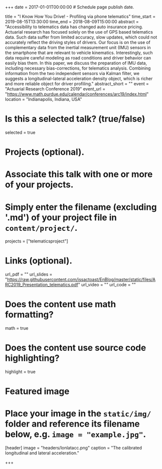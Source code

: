 +++
date = 2017-01-01T00:00:00  # Schedule page publish date.

title = "I Know How You Drive! - Profiling via phone telematics"
time_start = 2019-08-15T13:30:00
time_end = 2018-08-09T15:00:00
abstract = "Accessibility to telematics data has changed auto insurance pricing. Actuarial research has focused solely on the use of GPS based telematics data. Such data suffer from limited accuracy, slow updates, which could not accurately reflect the driving styles of drivers. Our focus is on the use of complementary data from the inertial measurement unit (IMU) sensors in the smartphone that are relevant to vehicle kinematics. Interestingly, such data require careful modeling as road conditions and driver behavior can easily bias them. In this paper, we discuss the preparation of IMU data, including necessary bias-corrections, for telematics analysis. Combining information from the two independent sensors via Kalman filter, we suggests a longitudinal-lateral acceleration density object, which is richer and more reliable object for driver profiling."
abstract_short = ""
event = "Actuarial Research Conference 2019"
event_url = "https://www.math.purdue.edu/calendar/conferences/arc19/index.html"
location = "Indianapolis, Indiana, USA"

# Is this a selected talk? (true/false)
selected = true

# Projects (optional).
#   Associate this talk with one or more of your projects.
#   Simply enter the filename (excluding '.md') of your project file in `content/project/`.
projects = ["telematicsproject"]

# Links (optional).
url_pdf = ""
url_slides = "https://raw.githubusercontent.com/issactoast/EnBlog/master/static/files/ARC2019_Presentation_telematics.pdf"
url_video = ""
url_code = ""

# Does the content use math formatting?
math = true

# Does the content use source code highlighting?
highlight = true

# Featured image
# Place your image in the `static/img/` folder and reference its filename below, e.g. `image = "example.jpg"`.
[header]
image = "headers/lonlatacc.png"
caption = "The calibrated longitudinal and lateral acceleration."

+++
